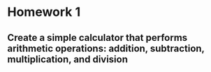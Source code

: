 # Homework 1
## Create a simple calculator that performs arithmetic operations: addition, subtraction, multiplication, and division
